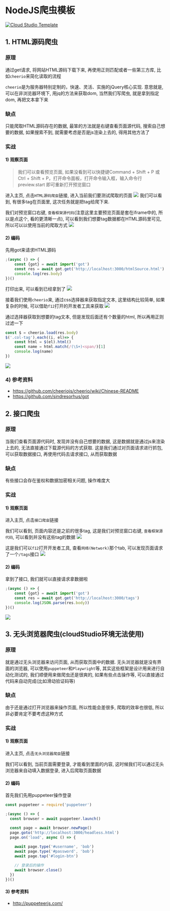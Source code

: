 # NodeJS爬虫模板
[![Cloud Studio Template](https://cs-res.codehub.cn/common/assets/icon-badge.svg)](https://cloudstudio.net/templates/h3mm9OTGWuz)

## 1. HTML源码爬虫
### 原理
通过get请求, 将网站HTML源码下载下来, 再使用正则匹配或者一些第三方库, 比如`cheerio`来简化读取的流程

`cheerio`是为服务器特别定制的，快速、灵活、实施的jQuery核心实现. 意思就是, 可以在非浏览器环境下, 用jq的方法来获取dom, 当然我们写爬虫, 就是拿到指定dom, 再把文本拿下来

### 缺点
只能爬取HTML源码存在的数据, 最笨的方法就是右键查看页面源代码, 搜索自己想要的数据, 如果搜索不到, 就需要考虑是否是js渲染上去的, 得用其他方法了

### 实战

#### 1) 观察页面
>我们可以查看预览页面, 如果没看到可以快捷键Command + Shift + P 或 Ctrl + Shift + P，打开命令面板，打开命令输入框，输入命令行 preview.start 即可重新打开预览窗口

进入主页, 点击`HTML源码爬虫`链接, 进入当前我们要测试爬取的页面
![](./docImgs/1.png)
我们可以看到, 有很多tag在页面里, 这次任务就是把tag给爬下来. 

我们对预览窗口右键, `查看框架源代码`(注意这里主要预览页面是套在iframe中的, 所以是点这个, 看的更清晰一点), 可以看到我们想要tag数据都在HTML源码里可见, 所以可以以使用当前的爬取方式
![](./docImgs/2.png)

#### 2) 编码
先用got来请求HTML源码
```js
;(async () => {
    const {got} = await import('got')
    const res = await got.get('http://localhost:3000/htmlSource.html')
    console.log(res.body)
})()
```
打印出来, 可以看到已经拿到了
![](./docImgs/3.png)

接着我们使用`cheerio`来, 通过css选择器来获取指定文本, 这里结构比较简单, 如果复杂的时候, 可以借助`f12`打开的开发者工具来获取
![](./docImgs/4.png)

通过选择器获取到想要的tag文本, 但是发现后面还有个数量的html, 所以再用正则过滤一下
```js
const $ = cheerio.load(res.body)
$('.col-tag').each((i, el)=> {
    const html = $(el).html()
    const name = html.match(/(\S+)<span/)[1]
    console.log(name)
})
```
![](./docImgs/5.png)


### 4) 参考资料

 - https://github.com/cheeriojs/cheerio/wiki/Chinese-README
 - https://github.com/sindresorhus/got

## 2. 接口爬虫
### 原理
当我们查看页面源代码时, 发现并没有自己想要的数据, 这是数据就是通过js来渲染上去的, 无法直接通过下载源代码的方式获取. 这是我们通过对页面请求进行抓包, 可以获取数据接口, 再使用代码去请求接口, 从而获取数据

### 缺点
有些接口会存在鉴权和数据加密相关问题, 操作难度大

### 实战

#### 1) 观察页面
进入主页, 点击`接口爬虫`链接

我们可以看到, 页面内容还是之前的很多tag, 这是我们对预览窗口右键, `查看框架源代码`, 可以看到并没有这些tag的数据
![](./docImgs/7.png)

这是我们可以`f12`打开开发者工具, 查看`网络(Network)`那个tab, 可以发现页面请求了一个`/tags`接口
![](./docImgs/8.png)

#### 2) 编码
拿到了接口, 我们就可以直接请求拿数据啦
```js
;(async () => {
    const {got} = await import('got')
    const res = await got.get('http://localhost:3000/tags')
    console.log(JSON.parse(res.body))
})()
```
![](./docImgs/9.png)


## 3. 无头浏览器爬虫(cloudStudio环境无法使用)
### 原理
就是通过无头浏览器来访问页面, 从而获取页面中的数据. 无头浏览器就是没有界面的浏览器, 可以使用`puppeteer`和`Playwright`等, 其实这些框架是设计用来进行自动化测试的, 我们顺便用来做爬虫还是很爽的, 如果有些点击操作等, 可以直接通过代码来自动完成(比如滑动验证码等)

### 缺点
由于还是通过打开浏览器来操作页面, 所以性能会差很多, 爬取的效率也很低, 所以非必要肯定不要考虑这种方式

### 实战

#### 1) 观察页面
进入主页, 点击`无头浏览器爬虫`链接

我们可以看到, 当前页面需要登录, 才能看到里面的内容, 这时候我们可以通过无头浏览器来自动填入数据登录, 进入后爬取页面数据

#### 2) 编码
首先我们先用puppeteer操作登录
```js
const puppeteer = require('puppeteer')

;(async () => {
  const browser = await puppeteer.launch()

  const page = await browser.newPage()
  page.goto('http://localhost:3000/headless.html')
  page.on('load', async () => {
    
    await page.type('#username', 'bob')
    await page.type('#password', 'bob')
    await page.tap('#login-btn')

    // 登录后的操作
    await browser.close()
  })
})()
```

#### 3) 参考资料

 - http://puppeteerjs.com/
